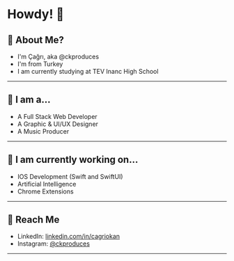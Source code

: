 <h1>Howdy! 👋</h1>

<h2>🎈 About Me?</h3>
<ul>
	<li>I'm Çağrı, aka @ckproduces</li>
	<li>I'm from Turkey</li>
	<li>I am currently studying at TEV Inanc High School</li>
</ul>
<hr>

<h2>💎 I am a...</h3>
<ul>
	<li>A Full Stack Web Developer</li>
	<li>A Graphic & UI/UX Designer</li>
	<li>A Music Producer</li>
</ul>
<hr>

<h2>🔑 I am currently working on...</h3>
<ul>
	<li>IOS Development (Swift and SwiftUI)</li>
	<li>Artificial Intelligence</li>
	<li>Chrome Extensions</li>
</ul>
<hr>

<h2>🤙 Reach Me</h3>
<ul>
	<li>
		LinkedIn: <a href="https://linkedin.com/in/cagriokan/">linkedin.com/in/cagriokan</a>
	</li>
	<li>
		Instagram: <a href="https://instagram.com/ckproduces">@ckproduces</a>
	</li>
</ul>
<hr>

